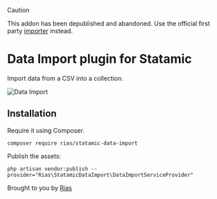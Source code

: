 > [!CAUTION]
> This addon has been depublished and abandoned. Use the official first party [importer](https://github.com/statamic/importer) instead.

# Data Import plugin for Statamic

Import data from a CSV into a collection.

![Data Import](https://github.com/riasvdv/statamic-data-import/raw/master/docs/img/data-import.png)

## Installation

Require it using Composer.

```
composer require rias/statamic-data-import
```

Publish the assets:

```
php artisan vendor:publish --provider="Rias\StatamicDataImport\DataImportServiceProvider"
```

Brought to you by [Rias](https://rias.be)
